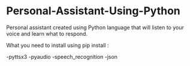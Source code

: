 # Personal-Assistant-Using-Python
Personal assistant created using Python language that will listen to your voice and learn what to respond.

What you need to install using pip install :

-pyttsx3
-pyaudio
-speech_recognition
-json
